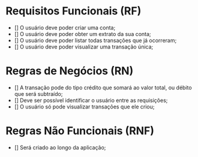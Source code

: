 # Requisitos Funcionais (RF)
- [] O usuário deve poder criar uma conta;
- [] O usuário deve poder obter um extrato da sua conta;
- [] O usuário deve poder listar todas transações que já ocorreram;
- [] O usuário deve poder visualizar uma transação única;

# Regras de Negócios (RN)
- [] A transação pode do tipo crédito que somará ao valor total, ou débito que será subtraído;
- [] Deve ser possível identificar o usuário entre as requisições;
- [] O usuário só pode visualizar transações que ele criou;

# Regras Não Funcionais (RNF)
- [] Será criado ao longo da aplicação;